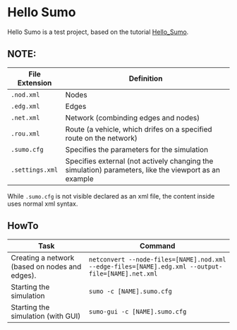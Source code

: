# Hello Sumo

Hello Sumo is a test project, based on the tutorial [Hello_Sumo](http://sumo.dlr.de/wiki/Tutorials).

## NOTE:
| File Extension | Definition |
| ------------- | ------------- |
| `.nod.xml`  | Nodes  |
| `.edg.xml`  | Edges  |
| `.net.xml`  | Network (combinding edges and nodes)  |
| `.rou.xml`  | Route (a vehicle, which drifes on a specified route on the network)  |
| `.sumo.cfg`  | Specifies the parameters for the simulation  |
| `.settings.xml`  | Specifies external (not actively changing the simulation) parameters, like the viewport as an example  |

While `.sumo.cfg` is not visible declared as an xml file, the content inside uses normal xml syntax.

## HowTo

| Task | Command |
| ------------- | ------------- |
| Creating a network (based on nodes and edges).  | `netconvert --node-files=[NAME].nod.xml --edge-files=[NAME].edg.xml --output-file=[NAME].net.xml`  |
| Starting the simulation | `sumo -c [NAME].sumo.cfg`  |
| Starting the simulation (with GUI)  | `sumo-gui -c [NAME].sumo.cfg`  |